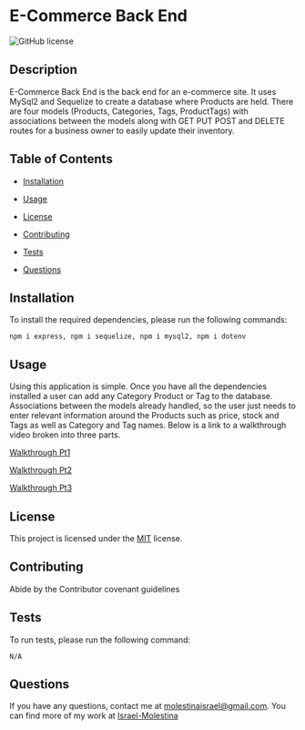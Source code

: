 # E-Commerce Back End 

![GitHub license](https://img.shields.io/badge/License-MIT-green)

## Description

E-Commerce Back End is the back end for an e-commerce site. It uses MySql2 and Sequelize to create a database where Products are held. There are four models (Products, Categories, Tags, ProductTags) with associations between the models along with GET PUT POST and DELETE routes for a business owner to easily update their inventory. 

## Table of Contents

* [Installation](#Installation)

* [Usage](#Usage)  

* [License](#License)

* [Contributing](#Contributing)

* [Tests](#Tests)

* [Questions](#Questions)

## Installation

To install the required dependencies, please run the following commands:

```
npm i express, npm i sequelize, npm i mysql2, npm i dotenv 
```

## Usage

Using this application is simple. Once you have all the dependencies installed a user can add any Category Product or Tag to the database. Associations between the models already handled, so the user just needs to enter relevant information around the Products such as price, stock and Tags as well as Category and Tag names. Below is a link to a walkthrough video broken into three parts.  

[Walkthrough Pt1](https://drive.google.com/file/d/1m-5YmGOhBlph8mlxlblYJl0-_jN7opEr/view)

[Walkthrough Pt2](https://drive.google.com/file/d/1ZyJlsFpfKgOLujmH9YKoUfiHyWHfc7Ca/view)

[Walkthrough Pt3](https://drive.google.com/file/d/1lD4epGcqvxMMChD0oBVtWAQXo0ZCHkr8/view)


## License 

This project is licensed under the [MIT](https://spdx.org/licenses/MIT.html) license.

## Contributing

Abide by the Contributor covenant guidelines

## Tests

To run tests, please run the following command:

```
N/A
```

## Questions

If you have any questions, contact me at molestinaisrael@gmail.com. You can find more of my work at [Israel-Molestina](https://github.com/Israael-Molestina)
